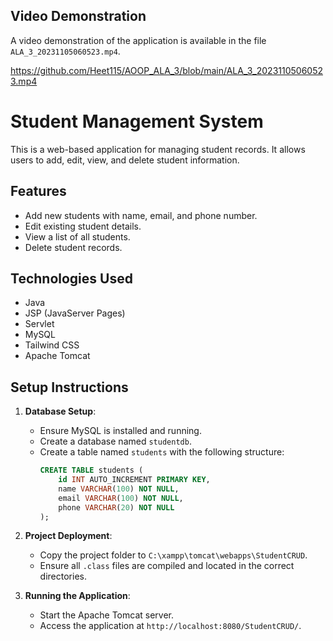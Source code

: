 ## Video Demonstration

A video demonstration of the application is available in the file `ALA_3_20231105060523.mp4`.

https://github.com/Heet115/AOOP_ALA_3/blob/main/ALA_3_20231105060523.mp4

# Student Management System

This is a web-based application for managing student records. It allows users to add, edit, view, and delete student information.

## Features
- Add new students with name, email, and phone number.
- Edit existing student details.
- View a list of all students.
- Delete student records.

## Technologies Used
- Java
- JSP (JavaServer Pages)
- Servlet
- MySQL
- Tailwind CSS
- Apache Tomcat

## Setup Instructions

1. **Database Setup**:
   - Ensure MySQL is installed and running.
   - Create a database named `studentdb`.
   - Create a table named `students` with the following structure:
     ```sql
     CREATE TABLE students (
         id INT AUTO_INCREMENT PRIMARY KEY,
         name VARCHAR(100) NOT NULL,
         email VARCHAR(100) NOT NULL,
         phone VARCHAR(20) NOT NULL
     );
     ```

2. **Project Deployment**:
   - Copy the project folder to `C:\xampp\tomcat\webapps\StudentCRUD`.
   - Ensure all `.class` files are compiled and located in the correct directories.

3. **Running the Application**:
   - Start the Apache Tomcat server.
   - Access the application at `http://localhost:8080/StudentCRUD/`.
